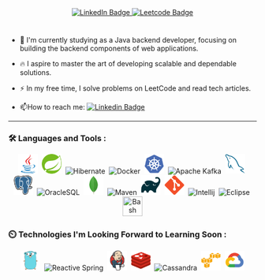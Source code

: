 <!-- <div id="header" align="center">
  <img src="https://media.tenor.com/itjFesV8_RUAAAAi/soulja-boy-pepe.gif" width="150"/>
</div> -->
<div id="badges" align="center">
  <a href="https://www.linkedin.com/in/chudnovskyi/">
    <img src="https://img.shields.io/badge/LinkedIn-blue?style=for-the-badge&logo=linkedin&logoColor=white" alt="LinkedIn Badge"/>
  </a>
  <a href="https://leetcode.com/chudnovskyi/">
    <img src="https://img.shields.io/badge/dynamic/json?style=for-the-badge&labelColor=black&color=%23ffa116&label=Solved&query=solvedOverTotal&url=https%3A%2F%2Fleetcode-badge.vercel.app%2Fapi%2Fusers%2Fchudnovskyi&logo=leetcode&logoColor=yellow" alt="Leetcode Badge"/>
  </a>
</div>
<!-- <div align="center">
  <img src="https://komarev.com/ghpvc/?username=chudnovskyi&style=flat-square&color=blue" align="center"/>
</div> -->
<h1></h1>

- :telescope: I'm currently studying as a Java backend developer, focusing on building the backend components of web applications.

- :fire: I aspire to master the art of developing scalable and dependable solutions.

- :zap: In my free time, I solve problems on LeetCode and read tech articles.

- :mailbox:How to reach me: [![Linkedin Badge](https://img.shields.io/badge/-Viacheslav-blue?style=flat&logo=Linkedin&logoColor=white)](https://www.linkedin.com/in/chudnovskyi/)


---


### :hammer_and_wrench: Languages and Tools :
<div align="center">
  <img src="https://github.com/devicons/devicon/blob/master/icons/java/java-original.svg" title="Java" alt="Java" width="40" height="40"/>&nbsp;
  <img src="https://github.com/devicons/devicon/blob/master/icons/spring/spring-original.svg" title="Spring" alt="Spring" width="40" height="40"/>&nbsp;
  <img src="https://www.svgrepo.com/show/353874/hibernate.svg" title="Hibernate" alt="Hibernate" width="40" height="40"/>&nbsp;
  <img src="https://www.svgrepo.com/show/452192/docker.svg" title="Docker" alt="Docker" width="40" height="40"/>&nbsp;
  <img src="https://github.com/devicons/devicon/blob/master/icons/kubernetes/kubernetes-plain.svg" title="Kubernetes" alt="Kubernetes" width="40" height="40"/>&nbsp;
  <img src="https://www.svgrepo.com/show/353951/kafka-icon.svg" title="Apache Kafka" alt="Apache Kafka" width="40" height="40"/>&nbsp;
  <img src="https://github.com/devicons/devicon/blob/master/icons/mysql/mysql-original.svg" title="MySQL"  alt="MySQL" width="40" height="40"/>&nbsp;
  <img src="https://github.com/devicons/devicon/blob/master/icons/postgresql/postgresql-original.svg" title="PostgreSQL"  alt="PostgreSQL" width="40" height="40"/>&nbsp;
  <img src="https://www.svgrepo.com/show/448245/oracle.svg" title="OracleSQL"  alt="OracleSQL" width="40" height="40"/>&nbsp;
  <img src="https://github.com/devicons/devicon/blob/master/icons/mongodb/mongodb-original.svg" title="MongoDB" alt="MongoDB" width="40" height="40"/>&nbsp;
  <img src="https://www.svgrepo.com/show/373829/maven.svg" title="Maven"  alt="Maven" width="40" height="40"/>&nbsp;
  <img src="https://github.com/devicons/devicon/blob/master/icons/gradle/gradle-plain.svg" title="Gradle"  alt="Gradle" width="40" height="40"/>&nbsp;
  <img src="https://github.com/devicons/devicon/blob/master/icons/git/git-original.svg" title="Git" alt="Git" width="40" height="40"/>&nbsp;
  <img src="https://www.svgrepo.com/show/353906/intellij-idea.svg" title="Intellij" alt="Intellij" width="40" height="40"/>&nbsp;
  <img src="https://www.svgrepo.com/show/353685/eclipse-icon.svg" title="Eclipse" alt="Eclipse" width="40" height="40"/>&nbsp;
  <img src="https://www.svgrepo.com/show/353478/bash-icon.svg" title="Bash" **alt="Bash" width="40" height="40"/>
</div>


### :timer_clock: Technologies I'm Looking Forward to Learning Soon :
<div align="center">
  <img src="https://github.com/devicons/devicon/blob/master/icons/go/go-original.svg" title="Go" alt="Go" width="40" height="40"/>&nbsp;
  <img src="https://iseif.dev/wp-content/uploads/2019/03/icon-spring-framework.png" title="Reactive Spring" alt="Reactive Spring" width="40" height="40"/>&nbsp;
  <img src="https://github.com/devicons/devicon/blob/master/icons/jenkins/jenkins-original.svg" title="Jenkins" alt="Jenkins" width="40" height="40"/>&nbsp;
  <img src="https://github.com/devicons/devicon/blob/master/icons/redis/redis-original.svg" title="Redis" alt="Redis" width="40" height="40"/>&nbsp;
  <img src="https://www.svgrepo.com/show/341671/cassandra.svg" title="Cassandra" alt="Cassandra" width="40" height="40"/>&nbsp;
  <img src="https://github.com/devicons/devicon/blob/master/icons/amazonwebservices/amazonwebservices-original.svg" title="AWS" alt="AWS" width="40" height="40"/>&nbsp;
  <img src="https://github.com/devicons/devicon/blob/master/icons/googlecloud/googlecloud-original.svg" title="Google Cloud" alt="Google Cloud" width="40" height="40"/>
</div>

<!-- ---

### :fire: My Stats :
<div>
  <a href="https://git.io/streak-stats" style="display: inline-block; margin-right: 10px;">
    <img src="http://github-readme-streak-stats.herokuapp.com?user=chudnovskyi" alt="GitHub Streak" />
  </a>
  <a href="https://github.com/anuraghazra/github-readme-stats" style="display: inline-block;">
    <img src="https://github-readme-stats.vercel.app/api/top-langs/?username=chudnovskyi&layout=compact" alt="Top Languages" />
  </a>
</div> -->
